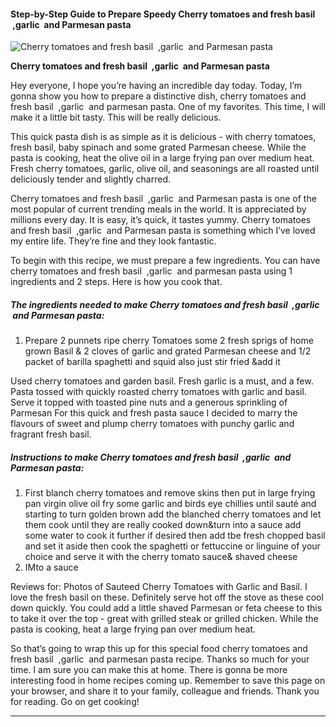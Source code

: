             

#### Step-by-Step Guide to Prepare Speedy Cherry tomatoes and fresh basil  ,garlic  and Parmesan pasta

![Cherry tomatoes and fresh basil  ,garlic  and Parmesan pasta](https://img-global.cpcdn.com/recipes/5cb849e4aac6fd30/751x532cq70/cherry-tomatoes-and-fresh-basil-garlic-and-parmesan-pasta-recipe-main-photo.jpg)

**Cherry tomatoes and fresh basil  ,garlic  and Parmesan pasta**

Hey everyone, I hope you’re having an incredible day today. Today, I’m gonna show you how to prepare a distinctive dish, cherry tomatoes and fresh basil  ,garlic  and parmesan pasta. One of my favorites. This time, I will make it a little bit tasty. This will be really delicious.

This quick pasta dish is as simple as it is delicious - with cherry tomatoes, fresh basil, baby spinach and some grated Parmesan cheese. While the pasta is cooking, heat the olive oil in a large frying pan over medium heat. Fresh cherry tomatoes, garlic, olive oil, and seasonings are all roasted until deliciously tender and slightly charred.

Cherry tomatoes and fresh basil  ,garlic  and Parmesan pasta is one of the most popular of current trending meals in the world. It is appreciated by millions every day. It is easy, it’s quick, it tastes yummy. Cherry tomatoes and fresh basil  ,garlic  and Parmesan pasta is something which I’ve loved my entire life. They’re fine and they look fantastic.

To begin with this recipe, we must prepare a few ingredients. You can have cherry tomatoes and fresh basil  ,garlic  and parmesan pasta using 1 ingredients and 2 steps. Here is how you cook that.

##### The ingredients needed to make Cherry tomatoes and fresh basil  ,garlic  and Parmesan pasta:

1.  Prepare 2 punnets ripe cherry Tomatoes some 2 fresh sprigs of home grown Basil & 2 cloves of garlic and grated Parmesan cheese and 1/2 packet of barilla spaghetti and squid also just stir fried &add it

Used cherry tomatoes and garden basil. Fresh garlic is a must, and a few. Pasta tossed with quickly roasted cherry tomatoes with garlic and basil. Serve it topped with toasted pine nuts and a generous sprinkling of Parmesan For this quick and fresh pasta sauce I decided to marry the flavours of sweet and plump cherry tomatoes with punchy garlic and fragrant fresh basil.

##### Instructions to make Cherry tomatoes and fresh basil  ,garlic  and Parmesan pasta:

1.  First blanch cherry tomatoes and remove skins then put in large frying pan virgin olive oil fry some garlic and birds eye chillies until sauté and starting to turn golden brown add the blanched cherry tomatoes and let them cook until they are really cooked down&turn into a sauce add some water to cook it further if desired then add tbe fresh chopped basil and set it aside then cook the spaghetti or fettuccine or linguine of your choice and serve it with the cherry tomato sauce& shaved cheese
2.  IMto a sauce

Reviews for: Photos of Sauteed Cherry Tomatoes with Garlic and Basil. I love the fresh basil on these. Definitely serve hot off the stove as these cool down quickly. You could add a little shaved Parmesan or feta cheese to this to take it over the top - great with grilled steak or grilled chicken. While the pasta is cooking, heat a large frying pan over medium heat.

So that’s going to wrap this up for this special food cherry tomatoes and fresh basil  ,garlic  and parmesan pasta recipe. Thanks so much for your time. I am sure you can make this at home. There is gonna be more interesting food in home recipes coming up. Remember to save this page on your browser, and share it to your family, colleague and friends. Thank you for reading. Go on get cooking!

* * *